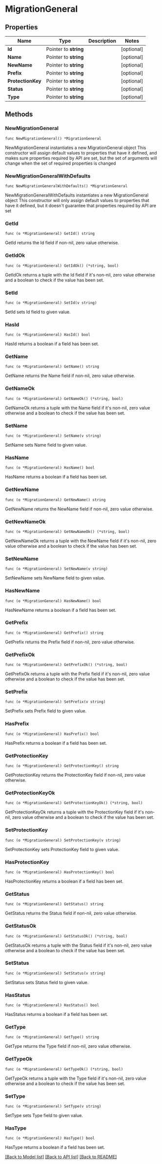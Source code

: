 # MigrationGeneral

## Properties

Name | Type | Description | Notes
------------ | ------------- | ------------- | -------------
**Id** | Pointer to **string** |  | [optional] 
**Name** | Pointer to **string** |  | [optional] 
**NewName** | Pointer to **string** |  | [optional] 
**Prefix** | Pointer to **string** |  | [optional] 
**ProtectionKey** | Pointer to **string** |  | [optional] 
**Status** | Pointer to **string** |  | [optional] 
**Type** | Pointer to **string** |  | [optional] 

## Methods

### NewMigrationGeneral

`func NewMigrationGeneral() *MigrationGeneral`

NewMigrationGeneral instantiates a new MigrationGeneral object
This constructor will assign default values to properties that have it defined,
and makes sure properties required by API are set, but the set of arguments
will change when the set of required properties is changed

### NewMigrationGeneralWithDefaults

`func NewMigrationGeneralWithDefaults() *MigrationGeneral`

NewMigrationGeneralWithDefaults instantiates a new MigrationGeneral object
This constructor will only assign default values to properties that have it defined,
but it doesn't guarantee that properties required by API are set

### GetId

`func (o *MigrationGeneral) GetId() string`

GetId returns the Id field if non-nil, zero value otherwise.

### GetIdOk

`func (o *MigrationGeneral) GetIdOk() (*string, bool)`

GetIdOk returns a tuple with the Id field if it's non-nil, zero value otherwise
and a boolean to check if the value has been set.

### SetId

`func (o *MigrationGeneral) SetId(v string)`

SetId sets Id field to given value.

### HasId

`func (o *MigrationGeneral) HasId() bool`

HasId returns a boolean if a field has been set.

### GetName

`func (o *MigrationGeneral) GetName() string`

GetName returns the Name field if non-nil, zero value otherwise.

### GetNameOk

`func (o *MigrationGeneral) GetNameOk() (*string, bool)`

GetNameOk returns a tuple with the Name field if it's non-nil, zero value otherwise
and a boolean to check if the value has been set.

### SetName

`func (o *MigrationGeneral) SetName(v string)`

SetName sets Name field to given value.

### HasName

`func (o *MigrationGeneral) HasName() bool`

HasName returns a boolean if a field has been set.

### GetNewName

`func (o *MigrationGeneral) GetNewName() string`

GetNewName returns the NewName field if non-nil, zero value otherwise.

### GetNewNameOk

`func (o *MigrationGeneral) GetNewNameOk() (*string, bool)`

GetNewNameOk returns a tuple with the NewName field if it's non-nil, zero value otherwise
and a boolean to check if the value has been set.

### SetNewName

`func (o *MigrationGeneral) SetNewName(v string)`

SetNewName sets NewName field to given value.

### HasNewName

`func (o *MigrationGeneral) HasNewName() bool`

HasNewName returns a boolean if a field has been set.

### GetPrefix

`func (o *MigrationGeneral) GetPrefix() string`

GetPrefix returns the Prefix field if non-nil, zero value otherwise.

### GetPrefixOk

`func (o *MigrationGeneral) GetPrefixOk() (*string, bool)`

GetPrefixOk returns a tuple with the Prefix field if it's non-nil, zero value otherwise
and a boolean to check if the value has been set.

### SetPrefix

`func (o *MigrationGeneral) SetPrefix(v string)`

SetPrefix sets Prefix field to given value.

### HasPrefix

`func (o *MigrationGeneral) HasPrefix() bool`

HasPrefix returns a boolean if a field has been set.

### GetProtectionKey

`func (o *MigrationGeneral) GetProtectionKey() string`

GetProtectionKey returns the ProtectionKey field if non-nil, zero value otherwise.

### GetProtectionKeyOk

`func (o *MigrationGeneral) GetProtectionKeyOk() (*string, bool)`

GetProtectionKeyOk returns a tuple with the ProtectionKey field if it's non-nil, zero value otherwise
and a boolean to check if the value has been set.

### SetProtectionKey

`func (o *MigrationGeneral) SetProtectionKey(v string)`

SetProtectionKey sets ProtectionKey field to given value.

### HasProtectionKey

`func (o *MigrationGeneral) HasProtectionKey() bool`

HasProtectionKey returns a boolean if a field has been set.

### GetStatus

`func (o *MigrationGeneral) GetStatus() string`

GetStatus returns the Status field if non-nil, zero value otherwise.

### GetStatusOk

`func (o *MigrationGeneral) GetStatusOk() (*string, bool)`

GetStatusOk returns a tuple with the Status field if it's non-nil, zero value otherwise
and a boolean to check if the value has been set.

### SetStatus

`func (o *MigrationGeneral) SetStatus(v string)`

SetStatus sets Status field to given value.

### HasStatus

`func (o *MigrationGeneral) HasStatus() bool`

HasStatus returns a boolean if a field has been set.

### GetType

`func (o *MigrationGeneral) GetType() string`

GetType returns the Type field if non-nil, zero value otherwise.

### GetTypeOk

`func (o *MigrationGeneral) GetTypeOk() (*string, bool)`

GetTypeOk returns a tuple with the Type field if it's non-nil, zero value otherwise
and a boolean to check if the value has been set.

### SetType

`func (o *MigrationGeneral) SetType(v string)`

SetType sets Type field to given value.

### HasType

`func (o *MigrationGeneral) HasType() bool`

HasType returns a boolean if a field has been set.


[[Back to Model list]](../README.md#documentation-for-models) [[Back to API list]](../README.md#documentation-for-api-endpoints) [[Back to README]](../README.md)


